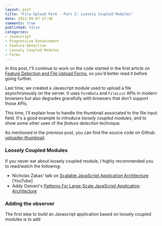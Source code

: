 ```yaml
---
layout: post
title: "File Upload Form - Part 2: Loosely Coupled Modules"
date: 2012-04-07 17:48
comments: true
published: false
categories: 
- Javascript
- Progressive Enhancement
- Feature Detection
- Loosely Coupled Modules
- Forms
---
```


In this post, I'll continue to work on the code started in the first article on [Feature Detection and File Upload Forms](/blog/2012/03/24/file-upload-form-part-1-feature-detection/), so you'd better read it before going further.

Last time, we created a Javascript module used to upload a file asynchronously on the server.
It uses `FormData` and `FileList` APIs in modern browsers but also degrades gracefully with browsers that don't support those APIs.

This time, I'll explain how to handle the thumbnail associated to the file input field.
It's a good example to introduce _loosely coupled modules_, and to show some other uses of the _feature detection_ technique.

As mentioned in the previous post, you can find the source code on Github: [uploader-thumbnail](https://github.com/dharFr/uploader-thumbnail/).

### Loosely Coupled Modules

If you never ear about loosely coupled module, I highly recommended you to read/watch the following:

- Nicholas Zakas' talk on [Scalable JavaScript Application Architecture](http://www.youtube.com/watch?v=vXjVFPosQHw) [YouTube]
- Addy Osmani's [Patterns For Large-Scale JavaScript Application Architecture](http://addyosmani.com/largescalejavascript/)



### Adding the observer

The first step to build an Javascript application based on loosely coupled modules is to add 





